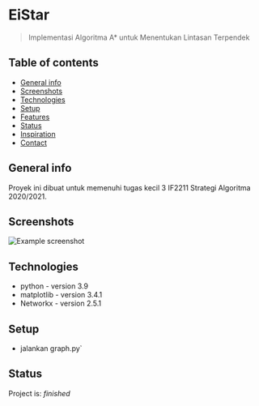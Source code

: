 # EiStar
> Implementasi Algoritma A* untuk Menentukan Lintasan Terpendek

## Table of contents
* [General info](#general-info)
* [Screenshots](#screenshots)
* [Technologies](#technologies)
* [Setup](#setup)
* [Features](#features)
* [Status](#status)
* [Inspiration](#inspiration)
* [Contact](#contact)

## General info
Proyek ini dibuat untuk memenuhi tugas kecil 3 IF2211 Strategi Algoritma 2020/2021.

## Screenshots
![Example screenshot](./img/screenshot.png)

## Technologies
* python - version 3.9
* matplotlib - version 3.4.1
* Networkx - version 2.5.1

## Setup
- jalankan graph.py`

## Status
Project is: _finished_
